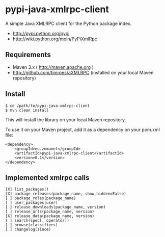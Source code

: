 pypi-java-xmlrpc-client
=======================

A simple Java XMLRPC client for the Python package index.

* http://pypi.python.org/pypi
* http://wiki.python.org/moin/PyPiXmlRpc

Requirements
------------

* Maven 3.x ( http://maven.apache.org )
* http://github.com/timroes/aXMLRPC (installed on your local Maven repository)

Install
-------

    $ cd /path/to/pypi-java-xmlrpc-client
    $ mvn clean install

This will install the library on your local Maven repository.

To use it on your Maven project, add it as a dependency on your pom.xml file:

    <dependency>
        <groupId>eu.zemanel</groupId>
        <artifactId>pypi-java-xmlrpc-client</artifactId>
        <version>0.1</version>
    </dependency>

Implemented xmlrpc calls
------------------------

    [X] list_packages()
    [X] package_releases(package_name, show_hidden=False)
    [ ] package_roles(package_name)
    [ ] user_packages(user)
    [ ] release_downloads(package_name, version)
    [ ] release_urls(package_name, version)
    [X] release_data(package_name, version)
    [ ] search(spec[, operator])
    [ ] browse(classifiers)
    [ ] changelog(since)
